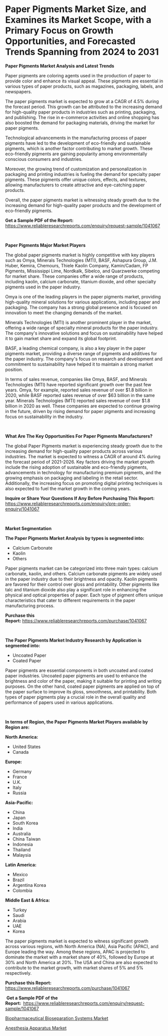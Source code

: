 <p><h1>Paper Pigments Market Size, and Examines its Market Scope, with a Primary Focus on Growth Opportunities, and Forecasted Trends Spanning from 2024 to 2031</h1></p><p><strong>Paper Pigments Market Analysis and Latest Trends</strong></p>
<p><p>Paper pigments are coloring agents used in the production of paper to provide color and enhance its visual appeal. These pigments are essential in various types of paper products, such as magazines, packaging, labels, and newspapers.</p><p>The paper pigments market is expected to grow at a CAGR of 4.5% during the forecast period. This growth can be attributed to the increasing demand for high-quality paper products in industries such as printing, packaging, and publishing. The rise in e-commerce activities and online shopping has also boosted the demand for packaging materials, driving the market for paper pigments.</p><p>Technological advancements in the manufacturing process of paper pigments have led to the development of eco-friendly and sustainable pigments, which is another factor contributing to market growth. These eco-friendly pigments are gaining popularity among environmentally conscious consumers and industries.</p><p>Moreover, the growing trend of customization and personalization in packaging and printing industries is fueling the demand for specialty paper pigments. These pigments offer unique colors, effects, and textures, allowing manufacturers to create attractive and eye-catching paper products.</p><p>Overall, the paper pigments market is witnessing steady growth due to the increasing demand for high-quality paper products and the development of eco-friendly pigments.</p></p>
<p><strong>Get a Sample PDF of the Report:&nbsp;</strong> <a href="https://www.reliableresearchreports.com/enquiry/request-sample/1041067">https://www.reliableresearchreports.com/enquiry/request-sample/1041067</a></p>
<p>&nbsp;</p>
<p><strong>Paper Pigments Major Market Players</strong></p>
<p><p>The global paper pigments market is highly competitive with key players such as Omya, Minerals Technologies (MTI), BASF, Ashapura Group, J.M. Huber, Kemira, Chemours, Thiele Kaolin Company, Kamin/Cadam, FP Pigments, Mississippi Lime, Nordkalk, Sibelco, and Quarzwerke competing for market share. These companies offer a wide range of products, including kaolin, calcium carbonate, titanium dioxide, and other specialty pigments used in the paper industry.</p><p>Omya is one of the leading players in the paper pigments market, providing high-quality mineral solutions for various applications, including paper and packaging. The company has a strong global presence and is focused on innovation to meet the changing demands of the market.</p><p>Minerals Technologies (MTI) is another prominent player in the market, offering a wide range of specialty mineral products for the paper industry. The company's innovative solutions and focus on sustainability have helped it to gain market share and expand its global footprint.</p><p>BASF, a leading chemical company, is also a key player in the paper pigments market, providing a diverse range of pigments and additives for the paper industry. The company's focus on research and development and commitment to sustainability have helped it to maintain a strong market position.</p><p>In terms of sales revenue, companies like Omya, BASF, and Minerals Technologies (MTI) have reported significant growth over the past few years. Omya, for example, reported sales revenue of over $1.8 billion in 2020, while BASF reported sales revenue of over $63 billion in the same year. Minerals Technologies (MTI) reported sales revenue of over $1.8 billion in 2020 as well. These companies are expected to continue growing in the future, driven by rising demand for paper pigments and increasing focus on sustainability in the industry.</p></p>
<p>&nbsp;</p>
<p><strong>What Are The Key Opportunities For Paper Pigments Manufacturers?</strong></p>
<p><p>The global Paper Pigments market is experiencing steady growth due to the increasing demand for high-quality paper products across various industries. The market is expected to witness a CAGR of around 4% during the forecast period of 2021-2026. Key factors driving the market growth include the rising adoption of sustainable and eco-friendly pigments, advancements in technology for manufacturing premium pigments, and the growing emphasis on packaging and labeling in the retail sector. Additionally, the increasing focus on promoting digital printing techniques is also expected to fuel the market growth in the coming years.</p></p>
<p><strong>Inquire or Share Your Questions If Any Before Purchasing This Report:</strong> <a href="https://www.reliableresearchreports.com/enquiry/pre-order-enquiry/1041067">https://www.reliableresearchreports.com/enquiry/pre-order-enquiry/1041067</a></p>
<p>&nbsp;</p>
<p><strong>Market Segmentation</strong></p>
<p><strong>The Paper Pigments Market Analysis by types is segmented into:</strong></p>
<p><ul><li>Calcium Carbonate</li><li>Kaolin</li><li>Others</li></ul></p>
<p><p>Paper pigments market can be categorized into three main types: calcium carbonate, kaolin, and others. Calcium carbonate pigments are widely used in the paper industry due to their brightness and opacity. Kaolin pigments are favored for their control over gloss and printability. Other pigments like talc and titanium dioxide also play a significant role in enhancing the physical and optical properties of paper. Each type of pigment offers unique characteristics that cater to different requirements in the paper manufacturing process.</p></p>
<p><strong>Purchase this Report:&nbsp;</strong><a href="https://www.reliableresearchreports.com/purchase/1041067">https://www.reliableresearchreports.com/purchase/1041067</a></p>
<p>&nbsp;</p>
<p><strong>The Paper Pigments Market Industry Research by Application is segmented into:</strong></p>
<p><ul><li>Uncoated Paper</li><li>Coated Paper</li></ul></p>
<p><p>Paper pigments are essential components in both uncoated and coated paper industries. Uncoated paper pigments are used to enhance the brightness and color of the paper, making it suitable for printing and writing purposes. On the other hand, coated paper pigments are applied on top of the paper surface to improve its gloss, smoothness, and printability. Both types of paper pigments play a crucial role in the overall quality and performance of papers used in various applications.</p></p>
<p>&nbsp;</p>
<p><strong>In terms of Region, the Paper Pigments Market Players available by Region are:</strong></p>
<p>
    <p> <strong> North America: </strong>
        <ul>
            <li>United States</li>
            <li>Canada</li>
        </ul>
        </p> 
    <p> <strong> Europe: </strong>
        <ul>
            <li>Germany</li>
            <li>France</li>
            <li>U.K.</li>
            <li>Italy</li>
            <li>Russia</li>
        </ul>
        </p> 
    <p> <strong> Asia-Pacific: </strong>
        <ul>
            <li>China</li>
            <li>Japan</li>
            <li>South Korea</li>
            <li>India</li>
            <li>Australia</li>
            <li>China Taiwan</li>
            <li>Indonesia</li>
            <li>Thailand</li>
            <li>Malaysia</li>
        </ul>
        </p> 
    <p> <strong> Latin America: </strong>
        <ul>
            <li>Mexico</li>
            <li>Brazil</li>
            <li>Argentina Korea</li>
            <li>Colombia</li>
        </ul>
        </p> 
    <p> <strong> Middle East & Africa: </strong>
        <ul>
            <li>Turkey</li>
            <li>Saudi</li>
            <li>Arabia</li>
            <li>UAE</li>
            <li>Korea</li>
        </ul>
    </p>
    </p>
<p><p>The paper pigments market is expected to witness significant growth across various regions, with North America (NA), Asia Pacific (APAC), and Europe leading the way. Among these regions, APAC is projected to dominate the market with a market share of 40%, followed by Europe at 30% and North America at 20%. The USA and China are also expected to contribute to the market growth, with market shares of 5% and 5% respectively.</p></p>
<p><strong>Purchase this Report: </strong><a href="https://www.reliableresearchreports.com/purchase/1041067">https://www.reliableresearchreports.com/purchase/1041067</a></p>
<p>&nbsp;<strong>Get a Sample PDF of the Report:&nbsp;&nbsp;</strong><a href="https://www.reliableresearchreports.com/enquiry/request-sample/1041067">https://www.reliableresearchreports.com/enquiry/request-sample/1041067</a></p>
<p><strong></strong></p>
<p><p><a href="https://flame-sidecar-702.notion.site/Biopharmaceutical-Bioseparation-Systems-Market-Research-Report-Provides-Critical-Insights-that-can-h-550bca7620f34a6e89f14e031eb80568">Biopharmaceutical Bioseparation Systems Market</a></p><p><a href="https://pretty-mail-caf.notion.site/Anesthesia-Apparatus-Market-Insights-Market-Players-and-Forecast-Till-2031-13245688b324423b84996bd9aa9ade0b">Anesthesia Apparatus Market</a></p></p>